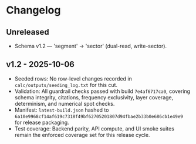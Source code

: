 # Changelog

## Unreleased

- Schema v1.2 — 'segment' → 'sector' (dual-read, write-sector).

## v1.2 - 2025-10-06

- Seeded rows: No row-level changes recorded in `calc/outputs/seeding_log.txt` for this cut.
- Validation: All guardrail checks passed with build `7e4af6717ca0`, covering schema integrity, citations, frequency exclusivity, layer coverage, determinism, and numerical spot checks.
- Manifest: `latest-build.json` hashed to `6a10e9968cf14af619c7318f49bf62705201807d94fbae2b33b0e686cb1e49e9` for release packaging.
- Test coverage: Backend parity, API compute, and UI smoke suites remain the enforced coverage set for this release cycle.
